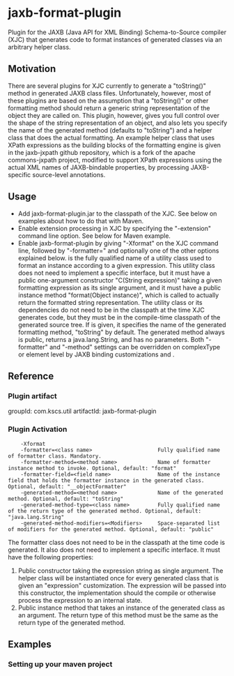 # jaxb-format-plugin
Plugin for the JAXB (Java API for XML Binding) Schema-to-Source compiler (XJC) that generates code
to format instances of generated classes via an arbitrary helper class.

## Motivation
There are several plugins for XJC currently to generate a "toString()" method in generated JAXB class files.
Unfortunately, however, most of these plugins are based on the assumption that a "toString()" or other formatting
method should return a generic string representation of the object they are called on.
This plugin, however, gives you full control over the shape of the string representation of an object, and
also lets you specify the name of the generated method (defaults to "toString") and a helper class
that does the actual formatting.
An example helper class that uses XPath expressions as the building blocks of the formatting engine
is given in the jaxb-jxpath github repository, which is a fork of the apache commons-jxpath project, modified
to support XPath expressions using the actual XML names of JAXB-bindable properties, by processing JAXB-specific source-level
annotations.

## Usage
- Add jaxb-format-plugin.jar to the classpath of the XJC. See below on examples about how to do that with Maven.
- Enable extension processing in XJC by specifying the "-extension" command line option. See below for Maven example.
- Enable jaxb-format-plugin by giving "-Xformat" on the XJC command line, followed by "-formatter=<formatter class>" and
  optionally one of the other options explained below. <formatter class> is the fully qualified name of a utility class used to format
  an instance according to a given expression. This utility class does not need to implement a specific interface, but
  it must have a public one-argument constructor "C(String expression)" taking a given formatting expression as its
  single argument, and it must have a public instance method "format(Object instance)", which is called to actually
  return the formatted string representation. The utility class or its dependencies do not need to be in the classpath
  at the time XJC generates code, but they must be in the compile-time classpath of the generated source tree.
  If <method name> is given, it specifies the name of the generated formatting method, "toString" by default. The generated
  method always is public, returns a java.lang.String, and has no parameters. Both "-formatter" and "-method" settings
  can be overridden on complexType or element level by JAXB binding customizations <formatter> and <method>.

## Reference
### Plugin artifact
groupId: com.kscs.util
artifactId: jaxb-format-plugin

### Plugin Activation
		-Xformat
		-formatter=<class name>                     Fully qualified name of formatter class. Mandatory.
		-formatter-method=<method name>             Name of formatter instance method to invoke. Optional, default: "format"
		-formatter-field=<field name>               Name of the instance field that holds the formatter instance in the generated class. Optional, default: "__objectFormatter"
		-generated-method=<method name>             Name of the generated method. Optional, default: "toString"
		-generated-method-type=<class name>         Fully qualified name of the return type of the generated method. Optional, default: "java.lang.String"
		-generated-method-modifiers=<Modifiers>     Space-separated list of modifiers for the generated method. Optional, default: "public"

The formatter class does not need to be in the classpath at the time code is generated. It also does
not need to implement a specific interface.
It must have the following properties:
1. Public constructor taking the expression string as single argument. The helper
	class will be instantiated once for every generated class that is given an
	"expression" customization. The expression will be passed into this constructor,
	the implementation should the compile or otherwise process the expression to
	an internal state.
2. Public instance method that takes an instance of the generated class as an argument.
	The return type of this method must be the same as the return type of the generated method.

## Examples
### Setting up your maven project


